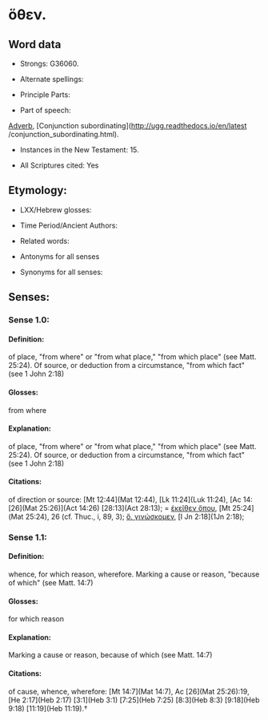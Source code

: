 # ὅθεν.

<!-- Status: S2=NeedsReview -->
<!-- Lexica used for edits: BDAG, FFM, LN, A-S -->

## Word data

* Strongs: G36060.

* Alternate spellings:



* Principle Parts: 


* Part of speech: 

[Adverb](http://ugg.readthedocs.io/en/latest/adverb.html),
[Conjunction subordinating](http://ugg.readthedocs.io/en/latest
/conjunction_subordinating.html).

* Instances in the New Testament: 15.

* All Scriptures cited: Yes

## Etymology: 


* LXX/Hebrew glosses: 


* Time Period/Ancient Authors: 


* Related words: 

* Antonyms for all senses

* Synonyms for all senses: 


## Senses: 

### Sense  1.0: 

#### Definition: 

of place, "from where" or "from what place," "from which place" (see Matt. 25:24).  Of source, or deduction from a circumstance, "from which fact" (see 1 John 2:18)

#### Glosses:

from where

#### Explanation:

of place, "from where" or "from what place," "from which place" (see Matt. 25:24).  Of source, or deduction from a circumstance, "from which fact" (see 1 John 2:18)

#### Citations: 

of direction or source: [Mt 12:44](Mat 12:44), [Lk 11:24](Luk 11:24), [Ac 14:[26](Mat 25:26)](Act 14:26) [28:13](Act 28:13); = [ἐκεῖθεν ὅπου](), [Mt 25:24](Mat 25:24), 26 (cf. Thuc., i, 89, 3); [ὅ. γινώσκομεν](), [I Jn 2:18](1Jn 2:18);

### Sense  1.1: 

#### Definition: 

whence, for which reason, wherefore.  Marking a cause or reason, "because of which" (see Matt. 14:7)

#### Glosses: 

for which reason

#### Explanation: 

Marking a cause or reason, because of which (see Matt. 14:7)

#### Citations: 

of cause, whence, wherefore: [Mt 14:7](Mat 14:7), Ac [26](Mat 25:26):19, [He 2:17](Heb 2:17) [3:1](Heb 3:1) [7:25](Heb 7:25) [8:3](Heb 8:3) [9:18](Heb 9:18) [11:19](Heb 11:19).†
